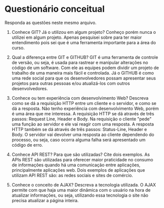 # Questionário conceitual

Responda as questões neste mesmo arquivo.

1. Conhece GIT? Já o utilizou em algum projeto?
	Conheço porém nunca o utilizei em algum projeto. Apenas pesquisei sobre para ter maior entendimento pois sei que é uma ferramenta importante para a área do curso.
  
2. Qual a diferença entre GIT e GITHUB?
	GIT é uma ferramenta de controle de versão, ou seja, é usada para rastrear e manipular alterações no código de um software. Com ele as equipes podem dividir um projeto de trabalho de uma maneira mais fácil e controlada. Já o GITHUB é como uma rede social para que os desenvolvedores possam apresentar seus projetos para outras pessoas e/ou atualizá-los com outros desenvolvedores.
  
3. Conhece ou tem experiência com desenvolvimento Web? Descreva como se dá a requisição HTTP entre um cliente e o servidor, e como se dá a resposta.
	Não tenho experiência com desenvolvimento Web, porém é uma área que me interessa. A requisição HTTP se dá através de três passos: Request Line, Header e Body. Na requisição o cliente "pede" uma função ao servidor e ele vai reagir com uma resposta. A resposta HTTP também se dá através de três passos: Status-Line, Header e Body. O servidor vai devolver uma resposta ao cliente dependendo do processo, ou seja, caso ocorra alguma falha será apresentado um código de erro.
  
4. Conhece API REST? Para que são utilizadas? Cite dois exemplos.
	As APIs REST são utilizadas para oferecer maior praticidade no consumo de informações quando há uma comunicação entre aplicações, principalmente aplicações web. Dois exemplos de aplicações que utilizam API REST são: as redes sociais e sites de comércio.
  
5. Conhece o conceito de AJAX? Descreva a tecnologia utilizada.
	O AJAX permite com que haja uma maior dinâmica com o usuário na hora de atualizar informações, ou seja, utilizando essa tecnologia o site não precisa atualizar a página inteira.
